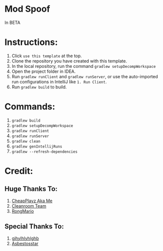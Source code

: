 # Mod Spoof

In BETA

# Instructions:

1. Click `use this template` at the top.
2. Clone the repository you have created with this template.
3. In the local repository, run the command `gradlew setupDecompWorkspace`
4. Open the project folder in IDEA.
5. Run `gradlew runClient` and `gradlew runServer`, or use the auto-imported run configurations in IntelliJ like `1. Run Client`.
6. Run `gradlew build` to build.

# Commands:

1. `gradlew build`
2. `gradlew setupDecompWorkspace`
3. `gradlew runClient`
4. `gradlew runServer`
5. `gradlew clean`
6. `gradlew genIntellijRuns`
7. `gradlew --refresh-dependencies`

# Credit:

## Huge Thanks To:
1. [CheapPlayz Aka Me](https://github.com/CheapPlayz)
2. [Cleanroom Team](https://github.com/orgs/CleanroomMC/people)
3. [RongMario](https://github.com/Rongmario)

## Special Thanks To:
1. [gjhylhlyhlghb](https://discordapp.com/users/429151217592041472)
2. [Asbestosstar](https://discordapp.com/users/209892875201150987)